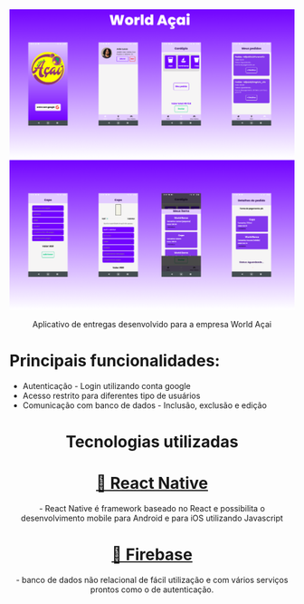 <img src="https://github.com/joaomarccelino/worldacai/blob/master/git-image/tela1.png"/>  
<img src="https://github.com/joaomarccelino/worldacai/blob/master/git-image/tela2.png"/>  
<p align="center">Aplicativo de entregas desenvolvido para a empresa World Açai</p>

<h1> Principais funcionalidades: </h1>
<ul>
    <li>Autenticação - Login utilizando conta google </li>
    <li>Acesso restrito para diferentes tipo de usuários</li>
    <li>Comunicação com banco de dados - Inclusão, exclusão e edição</li>
</ul>

<h1 align="center">Tecnologias utilizadas </h1>

<h1 align="center">
    <a href="https://reactnative.dev/">🔗 React Native</a>
</h1>
<p align="center"> - React Native é framework baseado no React e possibilita o desenvolvimento mobile para Android e para iOS utilizando Javascript</p>

<h1 align="center">
    <a href="https://firebase.google.com/"/>🔗 Firebase</a>
</h1>
<p align="center"> - banco de dados não relacional de fácil utilização e com vários serviços prontos como o de autenticação.</p>

  
